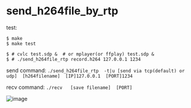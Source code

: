 send_h264file_by_rtp
====================

test:

```console
$ make
$ make test

$ # cvlc test.sdp &  # or mplayer(or ffplay) test.sdp &
$ # ./send_h264file_rtp record.h264 127.0.0.1 1234
```
send command:
```./send_h264file_rtp  -t|u [send via tcp(default) or udp]  [h264filename]  [IP]127.0.0.1  [PORT]1234```

recv command:
```./recv   [save filename]  [PORT]```

![image](https://github.com/zdszx/Hi3521DV100-/blob/master/IMAGE/1.png)

